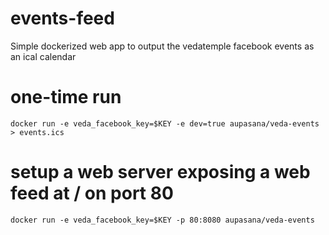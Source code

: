 # events-feed

Simple dockerized web app to output the vedatemple facebook events as an ical calendar

# one-time run

`docker run -e veda_facebook_key=$KEY -e dev=true aupasana/veda-events > events.ics`

# setup a web server exposing a web feed at / on port 80

`docker run -e veda_facebook_key=$KEY -p 80:8080 aupasana/veda-events`

